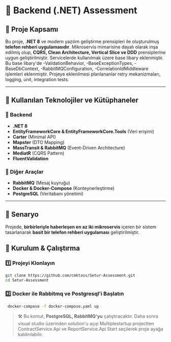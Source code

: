 # 📖 Backend (.NET) Assessment

## 📌 Proje Kapsamı
Bu proje, **.NET 8** ve modern yazılım geliştirme prensipleri ile oluşturulmuş **telefon rehberi uygulamasıdır**.
Mikroservis mimarisine dayalı olarak inşa edilmiş olup, **CQRS, Clean Architecture, Vertical Slice ve DDD** prensiplerine uygun geliştirilmiştir.
Servicelerde kullanılmak üzere base libary eklenmiştir. Bu base libary'de 
-ValidationBehavior,
-BaseExceptionTypes,
-BaseDbContext,
-RabbitMQConfiguration,
-CorrelationIdMiddleware
işlemleri eklenmiştir.
Projeye eklenilmesi planlananlar
retry mekanizmaları,
logging,
unit, integration tests.

---

## 🚀 Kullanılan Teknolojiler ve Kütüphaneler

### 🔹 **Backend**
- **.NET 8**
- **EntityFrameworkCore & EntityFrameworkCore.Tools** (Veri erişimi)
- **Carter** (Minimal API)
- **Mapster** (DTO Mapping)
- **MassTransit & RabbitMQ** (Event-Driven Architecture)
- **MediatR** (CQRS Pattern)
- **FluentValidation**

### 🔹 **Diğer Araçlar**
- **RabbitMQ** (Mesaj kuyruğu)
- **Docker & Docker-Compose** (Konteynerleştirme)
- **PostgreSQL** (Veritabanı yönetimi)

---

## 📖 Senaryo
Projede, **birbirleriyle haberleşen en az iki mikroservis** içeren bir sistem tasarlanarak **basit bir telefon rehberi uygulaması** geliştirilmiştir.


## 🔧 Kurulum & Çalıştırma

### 1️⃣ **Projeyi Klonlayın**
```bash
git clone https://github.com/cmktass/Setur-Assessment.git
cd Setur-Assessment
```

### 2️⃣ **Docker ile Rabbitmq ve Postgresql'i Başlatın**
```bash
 docker-compose -f docker-compose.yaml up
```
> 🛠 Bu komut, **PostgreSQL, RabbitMQ'yu** çalıştıracaktır.
> Daha sonra visual studio üzerinden solution'u açıp Multiplestartup projectten ContractService.Api ve ReportService.Api Start seçilerek proje ayağa kaldırılabilir.


